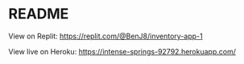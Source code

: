 # README

View on Replit: https://replit.com/@BenJ8/inventory-app-1

View live on Heroku: https://intense-springs-92792.herokuapp.com/
